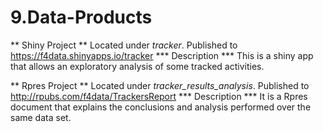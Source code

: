 # 9.Data-Products
** Shiny Project ** 
Located under *tracker*.
Published to  https://f4data.shinyapps.io/tracker
*** Description ***
This is a shiny app that allows an exploratory analysis of some tracked activities.

** Rpres Project **
Located under *tracker_results_analysis*.
Published to http://rpubs.com/f4data/TrackersReport
*** Description ***
It is a Rpres document that explains the conclusions and analysis performed over the same data set.
